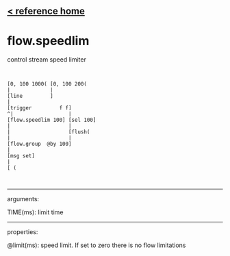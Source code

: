 [< reference home](ceammc_lib.html)
---

# flow.speedlim


control stream speed limiter

```


[0, 100 1000( [0, 100 200(
|             |
[line         ]
|
[trigger         f f]
^|                  |
[flow.speedlim 100] [sel 100]
|                   |
|                   [flush(
|                   |
[flow.group  @by 100]
|
[msg set]
|
[ (

            
```

---
arguments:

TIME(ms): limit time<br>

---
properties:

@limit(ms): speed
            limit. If set to zero there is no flow limitations<br>

